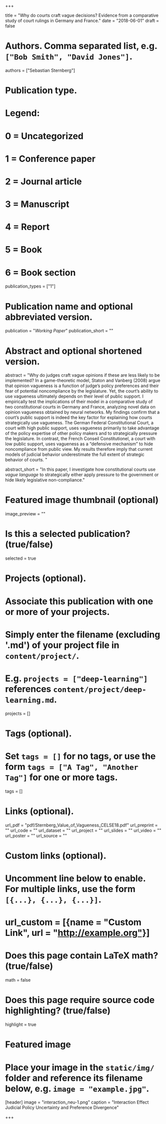 +++

title = "Why do courts craft vague decisions? Evidence from a comparative study of court rulings in Germany and France."
date = "2018-06-01"
draft = false

# Authors. Comma separated list, e.g. `["Bob Smith", "David Jones"]`.
authors = ["Sebastian Sternberg"]

# Publication type.
# Legend:
# 0 = Uncategorized
# 1 = Conference paper
# 2 = Journal article
# 3 = Manuscript
# 4 = Report
# 5 = Book
# 6 = Book section
publication_types = ["1"]

# Publication name and optional abbreviated version.
publication = "*Working Paper*"
publication_short = ""

# Abstract and optional shortened version.
abstract = "Why do judges craft vague opinions if these are less likely to be implemented? In a game-theoretic model, Staton and Vanberg (2008) argue that opinion vagueness is a function of judge’s policy preferences and their fear of potential noncompliance by the legislature. Yet, the court’s ability to use vagueness ultimately depends on their level of public support. I empirically test the implications of their model in a comparative study of two constitutional courts in Germany and France, analyzing novel data on opinion vagueness obtained by neural networks. My findings confirm that a court’s public support is indeed the key factor for explaining how courts strategically use vagueness. The German Federal Constitutional Court, a court with high public support, uses vagueness primarily to take advantage of the policy expertise of other policy makers and to strategically pressure the legislature. In contrast, the French Conseil Constitutionel, a court with low public support, uses vagueness as a “defensive mechanism” to hide noncompliance from public view. My results therefore imply that current models of judicial behavior underestimate the full extent of strategic behavior of courts. "

abstract_short = "In this paper, I investigate how constitutional courts use *vague language* to strategically either apply pressure to the government or hide likely legislative non-compliance."

# Featured image thumbnail (optional)
image_preview = ""

# Is this a selected publication? (true/false)
selected = true

# Projects (optional).
#   Associate this publication with one or more of your projects.
#   Simply enter the filename (excluding '.md') of your project file in `content/project/`.
#   E.g. `projects = ["deep-learning"]` references `content/project/deep-learning.md`.
projects = []

# Tags (optional).
#   Set `tags = []` for no tags, or use the form `tags = ["A Tag", "Another Tag"]` for one or more tags.
tags = []

# Links (optional).
url_pdf = "pdf/Sternberg_Value_of_Vagueness_CELSE18.pdf"
url_preprint = ""
url_code = ""
url_dataset = ""
url_project = ""
url_slides = ""
url_video = ""
url_poster = ""
url_source = ""

# Custom links (optional).
#   Uncomment line below to enable. For multiple links, use the form `[{...}, {...}, {...}]`.
# url_custom = [{name = "Custom Link", url = "http://example.org"}]

# Does this page contain LaTeX math? (true/false)
math = false

# Does this page require source code highlighting? (true/false)
highlight = true

# Featured image
# Place your image in the `static/img/` folder and reference its filename below, e.g. `image = "example.jpg"`.
[header]
image = "interaction_neu-1.png"
caption = "Interaction Effect Judicial Policy Uncertainty and Preference Divergence"

+++
